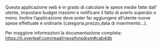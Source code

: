 Questa applicazione web è in grado di calcolare le spese medie fatte dall’ utente, 
impostare budget massimi e notificare il fatto di averlo superato o
meno. Inoltre l’applicazione deve poter far aggiungere all’utente nuove spese
effettuate e ordinarle (categoria,prezzo,data di inserimento...).

Per maggiore informazioni la documentazione completa:
https://it.overleaf.com/read/nwxpfvnpjksm#cab4db
